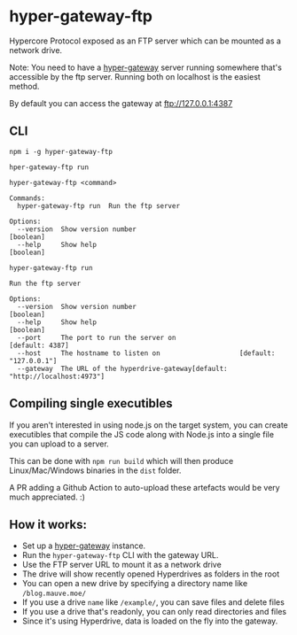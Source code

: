 # hyper-gateway-ftp
Hypercore Protocol exposed as an FTP server which can be mounted as a network drive.

Note: You need to have a [hyper-gateway](https://github.com/RangerMauve/hyper-gateway) server running somewhere that's accessible by the ftp server. Running both on localhost is the easiest method.

By default you can access the gateway at ftp://127.0.0.1:4387

## CLI

```
npm i -g hyper-gateway-ftp
```

```
hper-gateway-ftp run
```

```
hyper-gateway-ftp <command>

Commands:
  hyper-gateway-ftp run  Run the ftp server

Options:
  --version  Show version number                                       [boolean]
  --help     Show help                                                 [boolean]

hyper-gateway-ftp run

Run the ftp server

Options:
  --version  Show version number                                       [boolean]
  --help     Show help                                                 [boolean]
  --port     The port to run the server on                       [default: 4387]
  --host     The hostname to listen on                    [default: "127.0.0.1"]
  --gateway  The URL of the hyperdrive-gateway[default: "http://localhost:4973"]
```

## Compiling single executibles

If you aren't interested in using node.js on the target system, you can create executibles that compile the JS code along with Node.js into a single file you can upload to a server.

This can be done with `npm run build` which will then produce Linux/Mac/Windows binaries in the `dist` folder.

A PR adding a Github Action to auto-upload these artefacts would be very much appreciated. :)

## How it works:

- Set up a [hyper-gateway](https://github.com/RangerMauve/hyper-gateway) instance.
- Run the `hyper-gateway-ftp` CLI with the gateway URL.
- Use the FTP server URL to mount it as a network drive
- The drive will show recently opened Hyperdrives as folders in the root
- You can open a new drive by specifying a directory name like `/blog.mauve.moe/`
- If you use a drive `name` like `/example/`, you can save files and delete files
- If you use a drive that's readonly, you can only read directories and files
- Since it's using Hyperdrive, data is loaded on the fly into the gateway.
